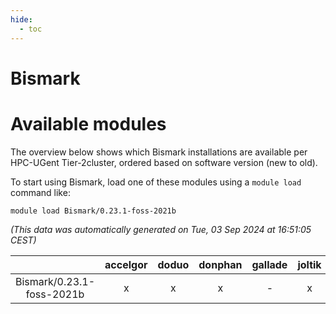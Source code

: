 ```yaml
---
hide:
  - toc
---
```


Bismark
=======

# Available modules


The overview below shows which Bismark installations are available per HPC-UGent Tier-2cluster, ordered based on software version (new to old).

To start using Bismark, load one of these modules using a `module load` command like:

```shell
module load Bismark/0.23.1-foss-2021b
```

*(This data was automatically generated on Tue, 03 Sep 2024 at 16:51:05 CEST)*  

| |accelgor|doduo|donphan|gallade|joltik|shinx|skitty|
| :---: | :---: | :---: | :---: | :---: | :---: | :---: | :---: |
|Bismark/0.23.1-foss-2021b|x|x|x|-|x|-|x|
